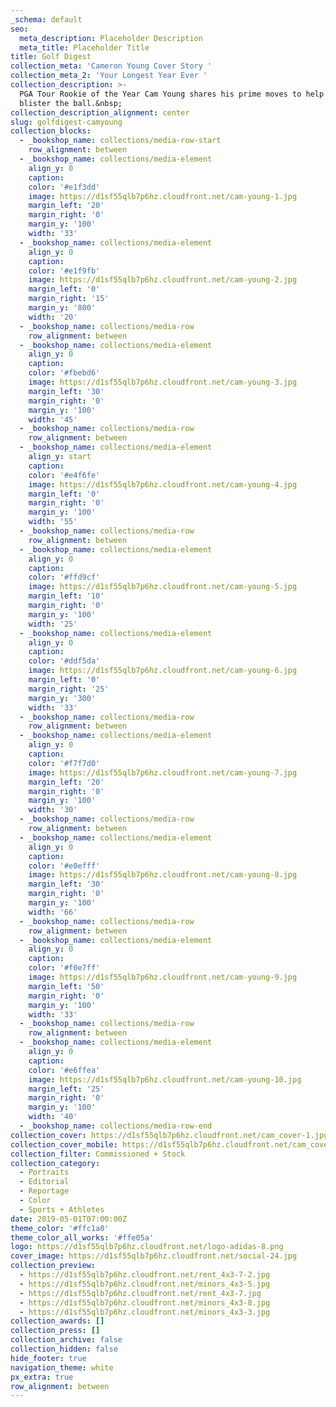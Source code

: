 ```yaml
---
_schema: default
seo:
  meta_description: Placeholder Description
  meta_title: Placeholder Title
title: Golf Digest
collection_meta: 'Cameron Young Cover Story '
collection_meta_2: 'Your Longest Year Ever '
collection_description: >-
  PGA Tour Rookie of the Year Cam Young shares his prime moves to help you
  blister the ball.&nbsp;
collection_description_alignment: center
slug: golfdigest-camyoung
collection_blocks:
  - _bookshop_name: collections/media-row-start
    row_alignment: between
  - _bookshop_name: collections/media-element
    align_y: 0
    caption:
    color: '#e1f3dd'
    image: https://d1sf55qlb7p6hz.cloudfront.net/cam-young-1.jpg
    margin_left: '20'
    margin_right: '0'
    margin_y: '100'
    width: '33'
  - _bookshop_name: collections/media-element
    align_y: 0
    caption:
    color: '#e1f9fb'
    image: https://d1sf55qlb7p6hz.cloudfront.net/cam-young-2.jpg
    margin_left: '0'
    margin_right: '15'
    margin_y: '800'
    width: '20'
  - _bookshop_name: collections/media-row
    row_alignment: between
  - _bookshop_name: collections/media-element
    align_y: 0
    caption:
    color: '#fbebd6'
    image: https://d1sf55qlb7p6hz.cloudfront.net/cam-young-3.jpg
    margin_left: '30'
    margin_right: '0'
    margin_y: '100'
    width: '45'
  - _bookshop_name: collections/media-row
    row_alignment: between
  - _bookshop_name: collections/media-element
    align_y: start
    caption:
    color: '#e4f6fe'
    image: https://d1sf55qlb7p6hz.cloudfront.net/cam-young-4.jpg
    margin_left: '0'
    margin_right: '0'
    margin_y: '100'
    width: '55'
  - _bookshop_name: collections/media-row
    row_alignment: between
  - _bookshop_name: collections/media-element
    align_y: 0
    caption:
    color: '#ffd9cf'
    image: https://d1sf55qlb7p6hz.cloudfront.net/cam-young-5.jpg
    margin_left: '10'
    margin_right: '0'
    margin_y: '100'
    width: '25'
  - _bookshop_name: collections/media-element
    align_y: 0
    caption:
    color: '#ddf5da'
    image: https://d1sf55qlb7p6hz.cloudfront.net/cam-young-6.jpg
    margin_left: '0'
    margin_right: '25'
    margin_y: '300'
    width: '33'
  - _bookshop_name: collections/media-row
    row_alignment: between
  - _bookshop_name: collections/media-element
    align_y: 0
    caption:
    color: '#f7f7d0'
    image: https://d1sf55qlb7p6hz.cloudfront.net/cam-young-7.jpg
    margin_left: '20'
    margin_right: '0'
    margin_y: '100'
    width: '30'
  - _bookshop_name: collections/media-row
    row_alignment: between
  - _bookshop_name: collections/media-element
    align_y: 0
    caption:
    color: '#e0efff'
    image: https://d1sf55qlb7p6hz.cloudfront.net/cam-young-8.jpg
    margin_left: '30'
    margin_right: '0'
    margin_y: '100'
    width: '66'
  - _bookshop_name: collections/media-row
    row_alignment: between
  - _bookshop_name: collections/media-element
    align_y: 0
    caption:
    color: '#f0e7ff'
    image: https://d1sf55qlb7p6hz.cloudfront.net/cam-young-9.jpg
    margin_left: '50'
    margin_right: '0'
    margin_y: '100'
    width: '33'
  - _bookshop_name: collections/media-row
    row_alignment: between
  - _bookshop_name: collections/media-element
    align_y: 0
    caption:
    color: '#e6ffea'
    image: https://d1sf55qlb7p6hz.cloudfront.net/cam-young-10.jpg
    margin_left: '25'
    margin_right: '0'
    margin_y: '100'
    width: '40'
  - _bookshop_name: collections/media-row-end
collection_cover: https://d1sf55qlb7p6hz.cloudfront.net/cam_cover-1.jpg
collection_cover_mobile: https://d1sf55qlb7p6hz.cloudfront.net/cam_cover-vert-1.jpg
collection_filter: Commissioned + Stock
collection_category:
  - Portraits
  - Editorial
  - Reportage
  - Color
  - Sports + Athletes
date: 2019-05-01T07:00:00Z
theme_color: '#ffc1a0'
theme_color_all_works: '#ffe05a'
logo: https://d1sf55qlb7p6hz.cloudfront.net/logo-adidas-8.png
cover_image: https://d1sf55qlb7p6hz.cloudfront.net/social-24.jpg
collection_preview:
  - https://d1sf55qlb7p6hz.cloudfront.net/rent_4x3-7-2.jpg
  - https://d1sf55qlb7p6hz.cloudfront.net/minors_4x3-5.jpg
  - https://d1sf55qlb7p6hz.cloudfront.net/rent_4x3-7.jpg
  - https://d1sf55qlb7p6hz.cloudfront.net/minors_4x3-8.jpg
  - https://d1sf55qlb7p6hz.cloudfront.net/minors_4x3-3.jpg
collection_awards: []
collection_press: []
collection_archive: false
collection_hidden: false
hide_footer: true
navigation_theme: white
px_extra: true
row_alignment: between
---
```

